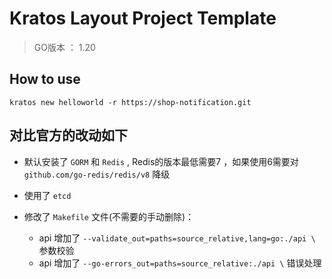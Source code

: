 # Kratos Layout Project Template

> GO版本 ：  1.20

## How to use 
```
kratos new helloworld -r https://shop-notification.git
```


## 对比官方的改动如下

- 默认安装了 `GORM` 和 `Redis` , Redis的版本最低需要7 ，如果使用6需要对 `github.com/go-redis/redis/v8` 降级
- 使用了 `etcd`
- 修改了 `Makefile` 文件(不需要的手动删除)：
  
   + api 增加了 `--validate_out=paths=source_relative,lang=go:./api \` 参数校验
   + api 增加了 `--go-errors_out=paths=source_relative:./api \` 错误处理
